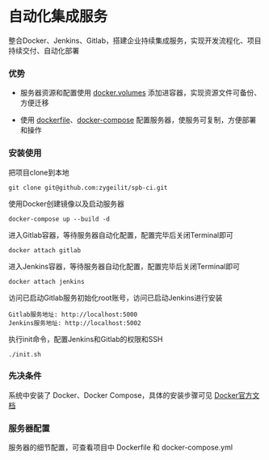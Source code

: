 # 自动化集成服务

整合Docker、Jenkins、Gitlab，搭建企业持续集成服务，实现开发流程化、项目持续交付、自动化部署

### 优势
* 服务器资源和配置使用 [docker.volumes](https://docs.docker.com/engine/admin/volumes/volumes) 添加进容器，实现资源文件可备份、方便迁移

* 使用 [dockerfile](https://docs.docker.com/engine/reference/builder/)、[docker-compose](https://docs.docker.com/compose/overview/) 配置服务器，使服务可复制，方便部署和操作

### 安装使用

把项目clone到本地
```
git clone git@github.com:zygeilit/spb-ci.git
```

使用Docker创建镜像以及启动服务器
```
docker-compose up --build -d
```

进入Gitlab容器，等待服务器自动化配置，配置完毕后关闭Terminal即可
```
docker attach gitlab
```
进入Jenkins容器，等待服务器自动化配置，配置完毕后关闭Terminal即可
```
docker attach jenkins
```

访问已启动Gitlab服务初始化root账号，访问已启动Jenkins进行安装
```
Gitlab服务地址: http://localhost:5000
Jenkins服务地址: http://localhost:5002
```

执行init命令，配置Jenkins和Gitlab的权限和SSH
```
./init.sh
```

### 先决条件

系统中安装了 Docker、Docker Compose，具体的安装步骤可见 [Docker官方文档](https://www.docker.com)

### 服务器配置

服务器的细节配置，可查看项目中 Dockerfile 和 docker-compose.yml
